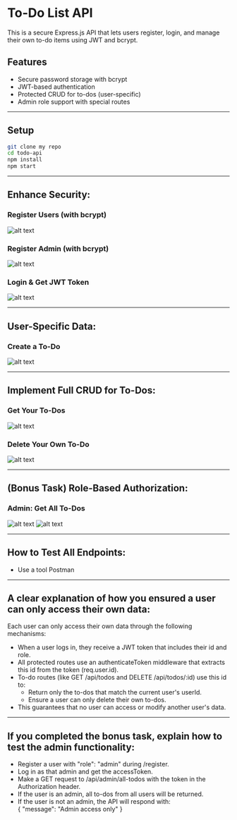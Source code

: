 # To-Do List API

This is a secure Express.js API that lets users register, login, and manage their own to-do items using JWT and bcrypt.

## Features

- Secure password storage with bcrypt
- JWT-based authentication
- Protected CRUD for to-dos (user-specific)
- Admin role support with special routes

---

## Setup

```bash
git clone my repo
cd todo-api
npm install
npm start
```

---

## Enhance Security:

### Register Users (with bcrypt)

![alt text](1.PNG)

### Register Admin (with bcrypt)

![alt text](2.PNG)

### Login & Get JWT Token

![alt text](3.PNG)

---

## User-Specific Data:

### Create a To-Do

![alt text](4.PNG)

---

## Implement Full CRUD for To-Dos:

### Get Your To-Dos

![alt text](5.PNG)

### Delete Your Own To-Do

![alt text](6.PNG)

---

## (Bonus Task) Role-Based Authorization:

### Admin: Get All To-Dos

![alt text](7.PNG)
![alt text](8.PNG)

---

## How to Test All Endpoints:

- Use a tool Postman

---

## A clear explanation of how you ensured a user can only access their own data:

Each user can only access their own data through the following mechanisms:

- When a user logs in, they receive a JWT token that includes their id and role.
- All protected routes use an authenticateToken middleware that extracts this id from the token (req.user.id).
- To-do routes (like GET /api/todos and DELETE /api/todos/:id) use this id to:
  - Return only the to-dos that match the current user's userId.
  - Ensure a user can only delete their own to-dos.
- This guarantees that no user can access or modify another user's data.

---

## If you completed the bonus task, explain how to test the admin functionality:

- Register a user with "role": "admin" during /register.
- Log in as that admin and get the accessToken.
- Make a GET request to /api/admin/all-todos with the token in the Authorization header.
- If the user is an admin, all to-dos from all users will be returned.
- If the user is not an admin, the API will respond with:  
  { "message": "Admin access only" }